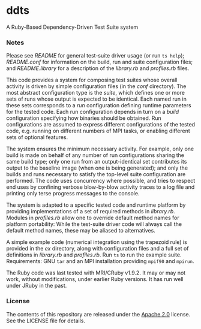ddts
====

A Ruby-Based Dependency-Driven Test Suite system

### Notes

Please see _README_ for general test-suite driver usage (or run `ts help`); _README.conf_ for information on the build, run and suite configuration files; and _README.library_ for a description of the _library.rb_ and _profiles.rb_ files.

This code provides a system for composing test suites whose overall activity is driven by simple configuration files (in the _conf_ directory). The most abstract configuration type is the _suite_, which defines one or more sets of runs whose output is expected to be identical. Each named run in these sets corresponds to a _run_ configuration defining runtime parameters for the tested code. Each run configuration depends in turn on a _build_ configuration specifying how binaries should be obtained. Run configurations are assumed to express different configurations of the tested code, e.g. running on different numbers of MPI tasks, or enabling different sets of optional features.

The system ensures the minimum necessary activity. For example, only one build is made on behalf of any number of run configurations sharing the same build type; only one run from an output-identical set contributes its output to the baseline image (when one is being generated); and only the builds and runs necessary to satisfy the top-level suite configuration are performed. The code uses concurrency where possible, and tries to respect end uses by confining verbose blow-by-blow activity traces to a log file and printing only terse progress messages to the console.

The system is adapted to a specific tested code and runtime platform by providing implementations of a set of required methods in _library.rb_. Modules in _profiles.rb_ allow one to override default method names for platform portability: While the test-suite driver code will always call the default method names, these may be aliased to alternatives.

A simple example code (numerical integration using the trapezoid rule) is provided in the _ex_ directory, along with configuration files and a full set of definitions in _library.rb_ and _profiles.rb_. Run `ts` to run the example suite. Requirements: GNU `tar` and an MPI installation providing `mpif90` and `mpirun`.

The Ruby code was last tested with MRI/CRuby v1.9.2. It may or may not work, without modifications, under earlier Ruby versions. It has run well under JRuby in the past.

### License

The contents of this repository are released under the [Apache 2.0](http://www.apache.org/licenses/LICENSE-2.0) license. See the LICENSE file for details.
